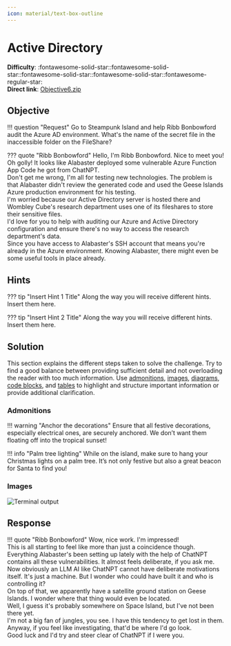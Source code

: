 ```yaml
---
icon: material/text-box-outline
---
```


# Active Directory

**Difficulty**: :fontawesome-solid-star::fontawesome-solid-star::fontawesome-solid-star::fontawesome-solid-star::fontawesome-regular-star:<br/>
**Direct link**: [Objective6.zip](https://.../)

## Objective

!!! question "Request"
    Go to Steampunk Island and help Ribb Bonbowford audit the Azure AD environment. What's the name of the secret file in the inaccessible folder on the FileShare?

??? quote "Ribb Bonbowford"
    Hello, I'm Ribb Bonbowford. Nice to meet you!<br/>
    Oh golly! It looks like Alabaster deployed some vulnerable Azure Function App Code he got from ChatNPT.<br/>
    Don't get me wrong, I'm all for testing new technologies. The problem is that Alabaster didn't review the generated code and used the Geese Islands Azure production environment for his testing.<br/>
    I'm worried because our Active Directory server is hosted there and Wombley Cube's research department uses one of its fileshares to store their sensitive files.<br/>
    I'd love for you to help with auditing our Azure and Active Directory configuration and ensure there's no way to access the research department's data.<br/>
    Since you have access to Alabaster's SSH account that means you're already in the Azure environment. Knowing Alabaster, there might even be some useful tools in place already.

## Hints

??? tip "Insert Hint 1 Title"
    Along the way you will receive different hints. Insert them here.

??? tip "Insert Hint 2 Title"
    Along the way you will receive different hints. Insert them here.

## Solution

This section explains the different steps taken to solve the challenge. Try to find a good balance between providing sufficient detail and not overloading the reader with too much information. Use [admonitions](https://squidfunk.github.io/mkdocs-material/reference/admonitions/), [images](https://squidfunk.github.io/mkdocs-material/reference/images/), [diagrams](https://squidfunk.github.io/mkdocs-material/reference/diagrams/), [code blocks](https://squidfunk.github.io/mkdocs-material/reference/code-blocks/), and [tables](https://squidfunk.github.io/mkdocs-material/reference/data-tables/) to highlight and structure important information or provide additional clarification.

### Admonitions

!!! warning "Anchor the decorations"
    Ensure that all festive decorations, especially electrical ones, are securely anchored. We don’t want them floating off into the tropical sunset!

!!! info "Palm tree lighting"
    While on the island, make sure to hang your Christmas lights on a palm tree. It’s not only festive but also a great beacon for Santa to find you!

### Images

![Terminal output](../img/objectives/o5/terminal_output_o5.png)


## Response

!!! quote "Ribb Bonbowford"
    Wow, nice work. I'm impressed!<br/>
    This is all starting to feel like more than just a coincidence though. Everything Alabaster's been setting up lately with the help of ChatNPT contains all these vulnerabilities. It almost feels deliberate, if you ask me.<br/>
    Now obviously an LLM AI like ChatNPT cannot have deliberate motivations itself. It's just a machine. But I wonder who could have built it and who is controlling it?<br/>
    On top of that, we apparently have a satellite ground station on Geese Islands. I wonder where that thing would even be located.<br/>
    Well, I guess it's probably somewhere on Space Island, but I've not been there yet.<br/>
    I'm not a big fan of jungles, you see. I have this tendency to get lost in them.<br/>
    Anyway, if you feel like investigating, that'd be where I'd go look.<br/>
    Good luck and I'd try and steer clear of ChatNPT if I were you. 
